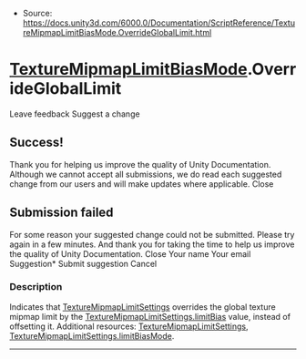 * Source: https://docs.unity3d.com/6000.0/Documentation/ScriptReference/TextureMipmapLimitBiasMode.OverrideGlobalLimit.html

#  [TextureMipmapLimitBiasMode](https://docs.unity3d.com/6000.0/Documentation/ScriptReference/TextureMipmapLimitBiasMode.html).OverrideGlobalLimit
Leave feedback
Suggest a change
## Success!
Thank you for helping us improve the quality of Unity Documentation. Although we cannot accept all submissions, we do read each suggested change from our users and will make updates where applicable.
Close
## Submission failed
For some reason your suggested change could not be submitted. Please <a>try again</a> in a few minutes. And thank you for taking the time to help us improve the quality of Unity Documentation.
Close
Your name Your email Suggestion* Submit suggestion
Cancel
### Description
Indicates that [TextureMipmapLimitSettings](https://docs.unity3d.com/6000.0/Documentation/ScriptReference/TextureMipmapLimitSettings.html) overrides the global texture mipmap limit by the [TextureMipmapLimitSettings.limitBias](https://docs.unity3d.com/6000.0/Documentation/ScriptReference/TextureMipmapLimitSettings-limitBias.html) value, instead of offsetting it.
Additional resources: [TextureMipmapLimitSettings](https://docs.unity3d.com/6000.0/Documentation/ScriptReference/TextureMipmapLimitSettings.html), [TextureMipmapLimitSettings.limitBiasMode](https://docs.unity3d.com/6000.0/Documentation/ScriptReference/TextureMipmapLimitSettings-limitBiasMode.html).
* * *
